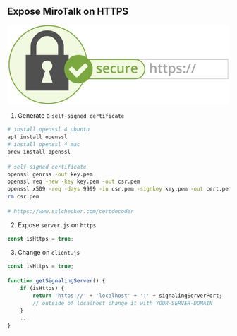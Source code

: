 ## Expose MiroTalk on HTTPS

![mirotalk-https](https.png)

1. Generate a `self-signed certificate`

```bash
# install openssl 4 ubuntu
apt install openssl
# install openssl 4 mac
brew install openssl

# self-signed certificate
openssl genrsa -out key.pem
openssl req -new -key key.pem -out csr.pem
openssl x509 -req -days 9999 -in csr.pem -signkey key.pem -out cert.pem
rm csr.pem

# https://www.sslchecker.com/certdecoder
```

2. Expose `server.js` on `https`

```js
const isHttps = true;
```

3. Change on `client.js`

```js
const isHttps = true;

function getSignalingServer() {
    if (isHttps) {
        return 'https://' + 'localhost' + ':' + signalingServerPort;
        // outside of localhost change it with YOUR-SERVER-DOMAIN
    }
    ...
}
```
